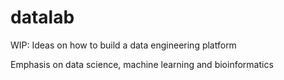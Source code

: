 # datalab

WIP: Ideas on how to build a data engineering platform

Emphasis on data science, machine learning and bioinformatics

